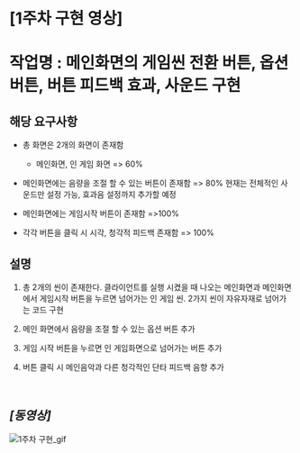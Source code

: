# **[1주차 구현 영상]**  

# 작업명 : 메인화면의 게임씬 전환 버튼, 옵션 버튼, 버튼 피드백 효과, 사운드 구현

## 해당 요구사항 ##  

* 총 화면은 2개의 화면이 존재함
  - 메인화면, 인 게임 화면 => 60%

* 메인화면에는 음량을 조절 할 수 있는 버튼이 존재함 => 80% 현재는 전체적인 사운드만 설정 가능, 효과음 설정까지 추가할 예정

* 메인화면에는 게임시작 버튼이 존재함 =>100%

* 각각 버튼을 클릭 시 시각, 청각적 피드백 존재함 => 100%

## 설명 ##

1. 총 2개의 씬이 존재한다. 클라이언트를 실행 시켰을 때 나오는 메인화면과 메인화면에서 게임시작 버튼을 누르면 넘어가는 인 게임 씬. 2가지 씬이 자유자재로 넘어가는 코드 구현

2. 메인 화면에서 음량을 조절 할 수 있는 옵션 버튼 추가

3. 게임 시작 버튼을 누르면 인 게임화면으로 넘어가는 버튼 추가

4. 버튼 클릭 시 메인음악과 다른 청각적인 단타 피드백 음향 추가
<br>


## **_[동영상]_**
![1주차 구현_gif](https://user-images.githubusercontent.com/69668668/97883166-db1ed500-1d67-11eb-8efe-798bbc8f3b57.gif)
<br>
